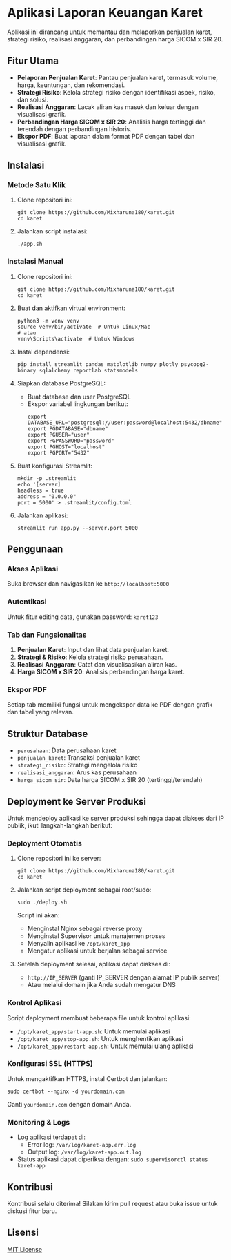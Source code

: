 # Aplikasi Laporan Keuangan Karet

Aplikasi ini dirancang untuk memantau dan melaporkan penjualan karet, strategi risiko, realisasi anggaran, dan perbandingan harga SICOM x SIR 20.

## Fitur Utama

- **Pelaporan Penjualan Karet**: Pantau penjualan karet, termasuk volume, harga, keuntungan, dan rekomendasi.
- **Strategi Risiko**: Kelola strategi risiko dengan identifikasi aspek, risiko, dan solusi.
- **Realisasi Anggaran**: Lacak aliran kas masuk dan keluar dengan visualisasi grafik.
- **Perbandingan Harga SICOM x SIR 20**: Analisis harga tertinggi dan terendah dengan perbandingan historis.
- **Ekspor PDF**: Buat laporan dalam format PDF dengan tabel dan visualisasi grafik.

## Instalasi

### Metode Satu Klik

1. Clone repositori ini:
   ```
   git clone https://github.com/Mixharuna180/karet.git
   cd karet
   ```

2. Jalankan script instalasi:
   ```
   ./app.sh
   ```

### Instalasi Manual

1. Clone repositori ini:
   ```
   git clone https://github.com/Mixharuna180/karet.git
   cd karet
   ```

2. Buat dan aktifkan virtual environment:
   ```
   python3 -m venv venv
   source venv/bin/activate  # Untuk Linux/Mac
   # atau
   venv\Scripts\activate  # Untuk Windows
   ```

3. Instal dependensi:
   ```
   pip install streamlit pandas matplotlib numpy plotly psycopg2-binary sqlalchemy reportlab statsmodels
   ```

4. Siapkan database PostgreSQL:
   - Buat database dan user PostgreSQL
   - Ekspor variabel lingkungan berikut:
     ```
     export DATABASE_URL="postgresql://user:password@localhost:5432/dbname"
     export PGDATABASE="dbname"
     export PGUSER="user"
     export PGPASSWORD="password"
     export PGHOST="localhost"
     export PGPORT="5432"
     ```

5. Buat konfigurasi Streamlit:
   ```
   mkdir -p .streamlit
   echo '[server]
   headless = true
   address = "0.0.0.0"
   port = 5000' > .streamlit/config.toml
   ```

6. Jalankan aplikasi:
   ```
   streamlit run app.py --server.port 5000
   ```

## Penggunaan

### Akses Aplikasi

Buka browser dan navigasikan ke `http://localhost:5000`

### Autentikasi

Untuk fitur editing data, gunakan password: `karet123`

### Tab dan Fungsionalitas

1. **Penjualan Karet**: Input dan lihat data penjualan karet.
2. **Strategi & Risiko**: Kelola strategi risiko perusahaan.
3. **Realisasi Anggaran**: Catat dan visualisasikan aliran kas.
4. **Harga SICOM x SIR 20**: Analisis perbandingan harga karet.

### Ekspor PDF

Setiap tab memiliki fungsi untuk mengekspor data ke PDF dengan grafik dan tabel yang relevan.

## Struktur Database

- `perusahaan`: Data perusahaan karet
- `penjualan_karet`: Transaksi penjualan karet
- `strategi_risiko`: Strategi mengelola risiko
- `realisasi_anggaran`: Arus kas perusahaan
- `harga_sicom_sir`: Data harga SICOM x SIR 20 (tertinggi/terendah)

## Deployment ke Server Produksi

Untuk mendeploy aplikasi ke server produksi sehingga dapat diakses dari IP publik, ikuti langkah-langkah berikut:

### Deployment Otomatis

1. Clone repositori ini ke server:
   ```
   git clone https://github.com/Mixharuna180/karet.git
   cd karet
   ```

2. Jalankan script deployment sebagai root/sudo:
   ```
   sudo ./deploy.sh
   ```
   
   Script ini akan:
   - Menginstal Nginx sebagai reverse proxy
   - Menginstal Supervisor untuk manajemen proses
   - Menyalin aplikasi ke `/opt/karet_app`
   - Mengatur aplikasi untuk berjalan sebagai service

3. Setelah deployment selesai, aplikasi dapat diakses di:
   - `http://IP_SERVER` (ganti IP_SERVER dengan alamat IP publik server)
   - Atau melalui domain jika Anda sudah mengatur DNS

### Kontrol Aplikasi

Script deployment membuat beberapa file untuk kontrol aplikasi:

- `/opt/karet_app/start-app.sh`: Untuk memulai aplikasi
- `/opt/karet_app/stop-app.sh`: Untuk menghentikan aplikasi
- `/opt/karet_app/restart-app.sh`: Untuk memulai ulang aplikasi

### Konfigurasi SSL (HTTPS)

Untuk mengaktifkan HTTPS, instal Certbot dan jalankan:

```
sudo certbot --nginx -d yourdomain.com
```

Ganti `yourdomain.com` dengan domain Anda.

### Monitoring & Logs

- Log aplikasi terdapat di:
  - Error log: `/var/log/karet-app.err.log`
  - Output log: `/var/log/karet-app.out.log`
- Status aplikasi dapat diperiksa dengan: `sudo supervisorctl status karet-app`

## Kontribusi

Kontribusi selalu diterima! Silakan kirim pull request atau buka issue untuk diskusi fitur baru.

## Lisensi

[MIT License](LICENSE)